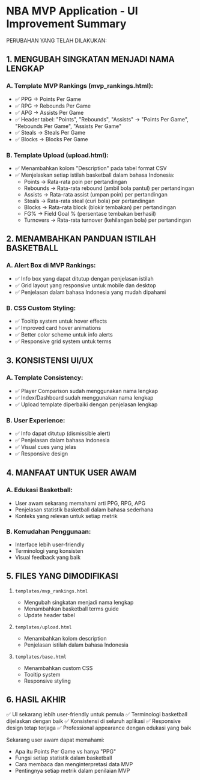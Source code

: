 NBA MVP Application - UI Improvement Summary
=============================================

PERUBAHAN YANG TELAH DILAKUKAN:

## 1. MENGUBAH SINGKATAN MENJADI NAMA LENGKAP

### A. Template MVP Rankings (mvp_rankings.html):
- ✅ PPG → Points Per Game
- ✅ RPG → Rebounds Per Game  
- ✅ APG → Assists Per Game
- ✅ Header tabel: "Points", "Rebounds", "Assists" → "Points Per Game", "Rebounds Per Game", "Assists Per Game"
- ✅ Steals → Steals Per Game
- ✅ Blocks → Blocks Per Game

### B. Template Upload (upload.html):
- ✅ Menambahkan kolom "Description" pada tabel format CSV
- ✅ Menjelaskan setiap istilah basketball dalam bahasa Indonesia:
  - Points → Rata-rata poin per pertandingan
  - Rebounds → Rata-rata rebound (ambil bola pantul) per pertandingan
  - Assists → Rata-rata assist (umpan poin) per pertandingan
  - Steals → Rata-rata steal (curi bola) per pertandingan
  - Blocks → Rata-rata block (blokir tembakan) per pertandingan
  - FG% → Field Goal % (persentase tembakan berhasil)
  - Turnovers → Rata-rata turnover (kehilangan bola) per pertandingan

## 2. MENAMBAHKAN PANDUAN ISTILAH BASKETBALL

### A. Alert Box di MVP Rankings:
- ✅ Info box yang dapat ditutup dengan penjelasan istilah
- ✅ Grid layout yang responsive untuk mobile dan desktop
- ✅ Penjelasan dalam bahasa Indonesia yang mudah dipahami

### B. CSS Custom Styling:
- ✅ Tooltip system untuk hover effects
- ✅ Improved card hover animations
- ✅ Better color scheme untuk info alerts
- ✅ Responsive grid system untuk terms

## 3. KONSISTENSI UI/UX

### A. Template Consistency:
- ✅ Player Comparison sudah menggunakan nama lengkap
- ✅ Index/Dashboard sudah menggunakan nama lengkap
- ✅ Upload template diperbaiki dengan penjelasan lengkap

### B. User Experience:
- ✅ Info dapat ditutup (dismissible alert)
- ✅ Penjelasan dalam bahasa Indonesia
- ✅ Visual cues yang jelas
- ✅ Responsive design

## 4. MANFAAT UNTUK USER AWAM

### A. Edukasi Basketball:
- User awam sekarang memahami arti PPG, RPG, APG
- Penjelasan statistik basketball dalam bahasa sederhana
- Konteks yang relevan untuk setiap metrik

### B. Kemudahan Penggunaan:
- Interface lebih user-friendly
- Terminologi yang konsisten
- Visual feedback yang baik

## 5. FILES YANG DIMODIFIKASI

1. `templates/mvp_rankings.html`
   - Mengubah singkatan menjadi nama lengkap
   - Menambahkan basketball terms guide
   - Update header tabel

2. `templates/upload.html`
   - Menambahkan kolom description
   - Penjelasan istilah dalam bahasa Indonesia

3. `templates/base.html`
   - Menambahkan custom CSS
   - Tooltip system
   - Responsive styling

## 6. HASIL AKHIR

✅ UI sekarang lebih user-friendly untuk pemula
✅ Terminologi basketball dijelaskan dengan baik
✅ Konsistensi di seluruh aplikasi
✅ Responsive design tetap terjaga
✅ Professional appearance dengan edukasi yang baik

Sekarang user awam dapat memahami:
- Apa itu Points Per Game vs hanya "PPG"
- Fungsi setiap statistik dalam basketball
- Cara membaca dan menginterpretasi data MVP
- Pentingnya setiap metrik dalam penilaian MVP
